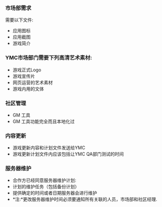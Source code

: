 ### 市场部需求
需要以下文件:

* 应用图标
* 应用截图
* 游戏简介

### YMC市场部门需要下列高清艺术素材:
* 游戏正式Logo
* 游戏宣传片
* 网页运营的艺术素材
* 游戏内用的文体

### 社区管理
* GM 工具
* GM 工具功能完全而且本地化过

### 内容更新
* 游戏更新内容和计划文件发送给YMC
* 游戏更新计划文件内应该包括让YMC QA部门测试的时间

### 服务器维护
* 合作方已经同意服务器维护计划:
* 计划的维护任务（包括备份计划）
* 提供确定的时间或者日期服务器会进行维护
* *注:*更改服务器维护时间必须要通知所有关联的人员，市场部和社区经理.